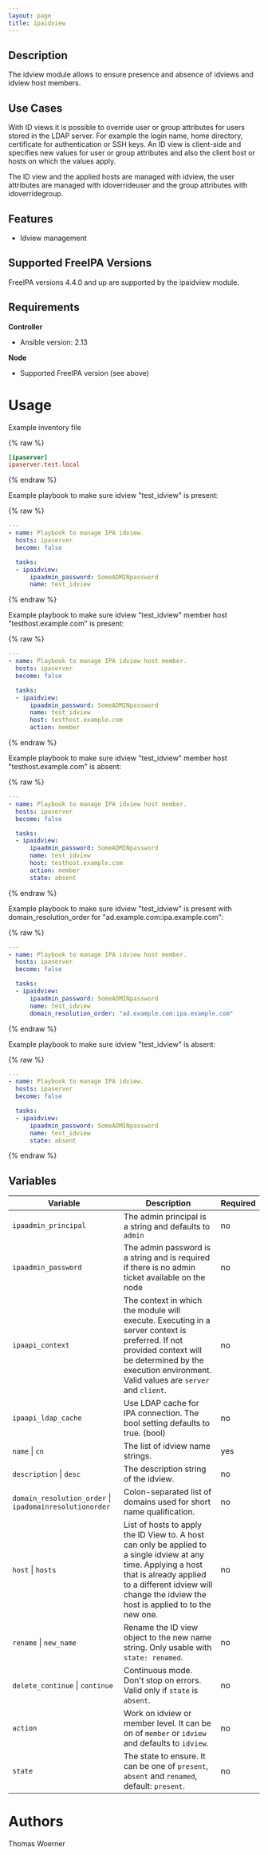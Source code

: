 ```yaml
---
layout: page
title: ipaidview
---
```


Description
-----------

The idview module allows to ensure presence and absence of idviews and idview host members.

Use Cases
---------

With ID views it is possible to override user or group attributes for users stored in the LDAP server. For example the login name, home directory, certificate for authentication or SSH keys. An ID view is client-side and specifies new values for user or group attributes and also the client host or hosts on which the values apply.

The ID view and the applied hosts are managed with idview, the user attributes are managed with idoverrideuser and the group attributes with idoverridegroup.

Features
--------

* Idview management


Supported FreeIPA Versions
--------------------------

FreeIPA versions 4.4.0 and up are supported by the ipaidview module.


Requirements
------------

**Controller**
* Ansible version: 2.13

**Node**
* Supported FreeIPA version (see above)


Usage
=====

Example inventory file

{% raw %}
```ini
[ipaserver]
ipaserver.test.local
```
{% endraw %}


Example playbook to make sure idview "test_idview" is present:

{% raw %}
```yaml
---
- name: Playbook to manage IPA idview.
  hosts: ipaserver
  become: false

  tasks:
  - ipaidview:
      ipaadmin_password: SomeADMINpassword
      name: test_idview
```
{% endraw %}


Example playbook to make sure idview "test_idview" member host "testhost.example.com" is present:

{% raw %}
```yaml
---
- name: Playbook to manage IPA idview host member.
  hosts: ipaserver
  become: false

  tasks:
  - ipaidview:
      ipaadmin_password: SomeADMINpassword
      name: test_idview
      host: testhost.example.com
      action: member
```
{% endraw %}


Example playbook to make sure idview "test_idview" member host "testhost.example.com" is absent:

{% raw %}
```yaml
---
- name: Playbook to manage IPA idview host member.
  hosts: ipaserver
  become: false

  tasks:
  - ipaidview:
      ipaadmin_password: SomeADMINpassword
      name: test_idview
      host: testhost.example.com
      action: member
      state: absent
```
{% endraw %}


Example playbook to make sure idview "test_idview" is present with domain_resolution_order for "ad.example.com:ipa.example.com":

{% raw %}
```yaml
---
- name: Playbook to manage IPA idview host member.
  hosts: ipaserver
  become: false

  tasks:
  - ipaidview:
      ipaadmin_password: SomeADMINpassword
      name: test_idview
      domain_resolution_order: "ad.example.com:ipa.example.com"
```
{% endraw %}


Example playbook to make sure idview "test_idview" is absent:

{% raw %}
```yaml
---
- name: Playbook to manage IPA idview.
  hosts: ipaserver
  become: false

  tasks:
  - ipaidview:
      ipaadmin_password: SomeADMINpassword
      name: test_idview
      state: absent
```
{% endraw %}


Variables
---------

Variable | Description | Required
-------- | ----------- | --------
`ipaadmin_principal` | The admin principal is a string and defaults to `admin` | no
`ipaadmin_password` | The admin password is a string and is required if there is no admin ticket available on the node | no
`ipaapi_context` | The context in which the module will execute. Executing in a server context is preferred. If not provided context will be determined by the execution environment. Valid values are `server` and `client`. | no
`ipaapi_ldap_cache` | Use LDAP cache for IPA connection. The bool setting defaults to true. (bool) | no
`name` \| `cn` | The list of idview name strings. | yes
`description` \| `desc` | The description string of the idview. | no
`domain_resolution_order` \| `ipadomainresolutionorder` | Colon-separated list of domains used for short name qualification. | no
`host` \| `hosts` | List of hosts to apply the ID View to. A host can only be applied to a single idview at any time. Applying a host that is already applied to a different idview will change the idview the host is applied to to the new one. | no
`rename` \| `new_name` | Rename the ID view object to the new name string. Only usable with `state: renamed`. | no
`delete_continue` \| `continue` | Continuous mode. Don't stop on errors. Valid only if `state` is `absent`. | no
`action` | Work on idview or member level. It can be on of `member` or `idview` and defaults to `idview`. | no
`state` | The state to ensure. It can be one of `present`, `absent` and `renamed`, default: `present`. | no


Authors
=======

Thomas Woerner
